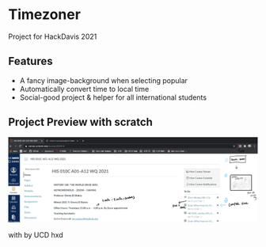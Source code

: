 # Timezoner
Project for HackDavis 2021 


## Features

*   A fancy image-background when selecting popular 
*   Automatically convert time to local time
*   Social-good project & helper for all international students

## Project Preview with scratch

![](project-preview/preview_Draft1.jpg?raw=true)





with by UCD hxd

